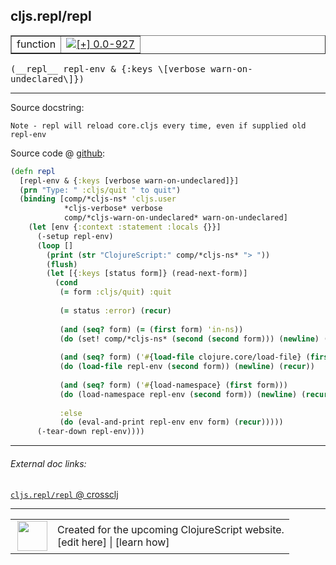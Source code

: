 ## cljs.repl/repl



 <table border="1">
<tr>
<td>function</td>
<td><a href="https://github.com/cljsinfo/cljs-api-docs/tree/0.0-927"><img valign="middle" alt="[+] 0.0-927" title="Added in 0.0-927" src="https://img.shields.io/badge/+-0.0--927-lightgrey.svg"></a> </td>
</tr>
</table>


 <samp>
(__repl__ repl-env & {:keys \[verbose warn-on-undeclared\]})<br>
</samp>

---





Source docstring:

```
Note - repl will reload core.cljs every time, even if supplied old repl-env
```


Source code @ [github](https://github.com/clojure/clojurescript/blob/r971/src/clj/cljs/repl.clj#L133-L162):

```clj
(defn repl
  [repl-env & {:keys [verbose warn-on-undeclared]}]
  (prn "Type: " :cljs/quit " to quit")
  (binding [comp/*cljs-ns* 'cljs.user
            *cljs-verbose* verbose
            comp/*cljs-warn-on-undeclared* warn-on-undeclared]
    (let [env {:context :statement :locals {}}]
      (-setup repl-env)
      (loop []
        (print (str "ClojureScript:" comp/*cljs-ns* "> "))
        (flush)
        (let [{:keys [status form]} (read-next-form)]
          (cond
           (= form :cljs/quit) :quit
           
           (= status :error) (recur)
           
           (and (seq? form) (= (first form) 'in-ns))
           (do (set! comp/*cljs-ns* (second (second form))) (newline) (recur))
           
           (and (seq? form) ('#{load-file clojure.core/load-file} (first form)))
           (do (load-file repl-env (second form)) (newline) (recur))
           
           (and (seq? form) ('#{load-namespace} (first form)))
           (do (load-namespace repl-env (second form)) (newline) (recur))
           
           :else
           (do (eval-and-print repl-env env form) (recur)))))
      (-tear-down repl-env))))
```

<!--
Repo - tag - source tree - lines:

 <pre>
clojurescript @ r971
└── src
    └── clj
        └── cljs
            └── <ins>[repl.clj:133-162](https://github.com/clojure/clojurescript/blob/r971/src/clj/cljs/repl.clj#L133-L162)</ins>
</pre>

-->

---



###### External doc links:

[`cljs.repl/repl` @ crossclj](http://crossclj.info/fun/cljs.repl/repl.html)<br>

---

 <table>
<tr><td>
<img valign="middle" align="right" width="48px" src="http://i.imgur.com/Hi20huC.png">
</td><td>
Created for the upcoming ClojureScript website.<br>
[edit here] | [learn how]
</td></tr></table>

[edit here]:https://github.com/cljsinfo/cljs-api-docs/blob/master/cljsdoc/cljs.repl/repl.cljsdoc
[learn how]:https://github.com/cljsinfo/cljs-api-docs/wiki/cljsdoc-files

<!--

This information was too distracting to show to readers, but I'll leave it
commented here since it is helpful to:

- pretty-print the data used to generate this document
- and show how to retrieve that data



The API data for this symbol:

```clj
{:ns "cljs.repl",
 :name "repl",
 :signature ["[repl-env & {:keys [verbose warn-on-undeclared]}]"],
 :history [["+" "0.0-927"]],
 :type "function",
 :full-name-encode "cljs.repl/repl",
 :source {:code "(defn repl\n  [repl-env & {:keys [verbose warn-on-undeclared]}]\n  (prn \"Type: \" :cljs/quit \" to quit\")\n  (binding [comp/*cljs-ns* 'cljs.user\n            *cljs-verbose* verbose\n            comp/*cljs-warn-on-undeclared* warn-on-undeclared]\n    (let [env {:context :statement :locals {}}]\n      (-setup repl-env)\n      (loop []\n        (print (str \"ClojureScript:\" comp/*cljs-ns* \"> \"))\n        (flush)\n        (let [{:keys [status form]} (read-next-form)]\n          (cond\n           (= form :cljs/quit) :quit\n           \n           (= status :error) (recur)\n           \n           (and (seq? form) (= (first form) 'in-ns))\n           (do (set! comp/*cljs-ns* (second (second form))) (newline) (recur))\n           \n           (and (seq? form) ('#{load-file clojure.core/load-file} (first form)))\n           (do (load-file repl-env (second form)) (newline) (recur))\n           \n           (and (seq? form) ('#{load-namespace} (first form)))\n           (do (load-namespace repl-env (second form)) (newline) (recur))\n           \n           :else\n           (do (eval-and-print repl-env env form) (recur)))))\n      (-tear-down repl-env))))",
          :title "Source code",
          :repo "clojurescript",
          :tag "r971",
          :filename "src/clj/cljs/repl.clj",
          :lines [133 162]},
 :full-name "cljs.repl/repl",
 :docstring "Note - repl will reload core.cljs every time, even if supplied old repl-env"}

```

Retrieve the API data for this symbol:

```clj
;; from Clojure REPL
(require '[clojure.edn :as edn])
(-> (slurp "https://raw.githubusercontent.com/cljsinfo/cljs-api-docs/catalog/cljs-api.edn")
    (edn/read-string)
    (get-in [:symbols "cljs.repl/repl"]))
```

-->
